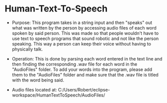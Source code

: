 # Human-Text-To-Speech
* Purpose: This program takes in a string input and then "speaks" out what was written by the person by accessing audio files of each word spoken by said person.  This was made so that people wouldn't have to use text to speech programs that sound robotic and not like the person speaking.  This way a person can keep their voice without having to physically talk.

* Operation: This is done by parsing each word entered in the text line and then finding 
the corresponding .wav file for each word in the "AudioFiles" folder.  To add
your words into the program, please add them to the "AudioFiles" folder and 
make sure that the .wav file is titled with the word being said.
 
* Audio files located at: C:/Users/Robert/eclipse-workspace/HumanTextToSpeech/AudioFiles/
